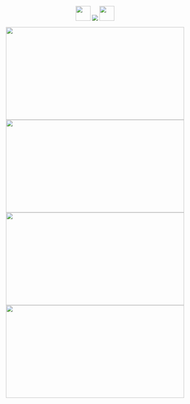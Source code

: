 <div align="center">
 <p align="center"> <img src="https://64.media.tumblr.com/08f1157e4fb62352185b36afec10b822/67f379b253a55304-79/s75x75_c1/2dd301de7828b4fb0d8607ba40db757cc46bd729.gifv" width="40" height="40" /> <img src="https://komarev.com/ghpvc/?username=kyostro&label=🔥&color=000000" /> <img src="https://64.media.tumblr.com/581809eba389f8d2ccce2c57b2eb9b8a/67f379b253a55304-15/s75x75_c1/f4206f7a9cad6744daa64d2f7c4a7afb3c4970be.gifv" width="40" height="40" />
  <p align="center">
  <p align="center"> 

[<img src="https://i.imgur.com/VJyvmcb.png" width="480" height="250">](https://x.com/l0veol0gy5/status/1788378594806272129)
[<img src="https://i.imgur.com/xvCk71p.jpeg" width="480" height="250">](https://rentry.co/kyostro)
[<img src="https://i.imgur.com/36Pdu2D.jpeg" width="480" height="250">](https://kyostro.atabook.org/)
[<img src="https://i.imgur.com/UgDW7M0.jpeg" width="480" height="250">](https://kyodraw.straw.page/)

